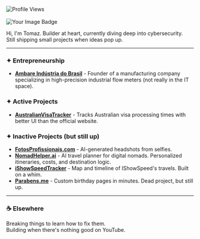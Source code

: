 ![Profile Views](https://komarev.com/ghpvc/?username=TomazMPP&color=blueviolet&style=for-the-badge&label=VISITORS)
<br /> <br />
<img src="https://tryhackme-badges.s3.amazonaws.com/fxCogit.png" alt="Your Image Badge" />

Hi, I'm Tomaz. Builder at heart, currently diving deep into cybersecurity.  
Still shipping small projects when ideas pop up.

---

### ✦ Entrepreneurship  
- [**Ambare Indústria do Brasil**](https://www.ambare.ind.br/) - Founder of a manufacturing company specializing in high-precision industrial flow meters (not really in the IT space).
  
### ✦ Active Projects
- [**AustralianVisaTracker**](https://www.australianvisatracker.com) - Tracks Australian visa processing times with better UI than the official website. 
  
### ✦ Inactive Projects (but still up)

- [**FotosProfissionais.com**](https://www.fotosprofissionais.com) - AI-generated headshots from selfies. 
- [**NomadHelper.ai**](https://www.nomadhelper.ai) - AI travel planner for digital nomads. Personalized itineraries, costs, and destination logic. 
- [**iShowSpeedTracker**](https://www.ishowspeedtracker.com) - Map and timeline of IShowSpeed's travels. Built on a whim.  
- [**Parabens.me**](https://www.parabens.me) - Custom birthday pages in minutes. Dead project, but still up.

---

### ☕ Elsewhere

Breaking things to learn how to fix them.  
Building when there's nothing good on YouTube.
